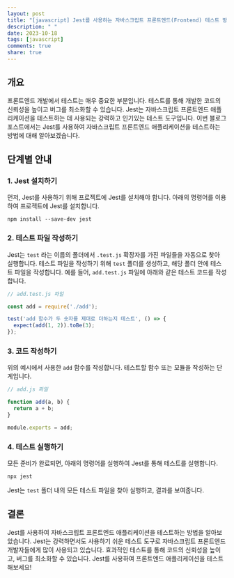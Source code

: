 ```yaml
---
layout: post
title: "[javascript] Jest를 사용하는 자바스크립트 프론트엔드(Frontend) 테스트 방법"
description: " "
date: 2023-10-18
tags: [javascript]
comments: true
share: true
---
```


## 개요

프론트엔드 개발에서 테스트는 매우 중요한 부분입니다. 테스트를 통해 개발한 코드의 신뢰성을 높이고 버그를 최소화할 수 있습니다. Jest는 자바스크립트 프론트엔드 애플리케이션을 테스트하는 데 사용되는 강력하고 인기있는 테스트 도구입니다. 이번 블로그 포스트에서는 Jest를 사용하여 자바스크립트 프론트엔드 애플리케이션을 테스트하는 방법에 대해 알아보겠습니다.

## 단계별 안내

### 1. Jest 설치하기

먼저, Jest를 사용하기 위해 프로젝트에 Jest를 설치해야 합니다. 아래의 명령어를 이용하여 프로젝트에 Jest를 설치합니다.

```shell
npm install --save-dev jest
```

### 2. 테스트 파일 작성하기

Jest는 `test` 라는 이름의 폴더에서 `.test.js` 확장자를 가진 파일들을 자동으로 찾아 실행합니다. 테스트 파일을 작성하기 위해 `test` 폴더를 생성하고, 해당 폴더 안에 테스트 파일을 작성합니다. 예를 들어, `add.test.js` 파일에 아래와 같은 테스트 코드를 작성합니다.

```javascript
// add.test.js 파일

const add = require('./add');

test('add 함수가 두 숫자를 제대로 더하는지 테스트', () => {
  expect(add(1, 2)).toBe(3);
});
```

### 3. 코드 작성하기

위의 예시에서 사용한 `add` 함수를 작성합니다. 테스트할 함수 또는 모듈을 작성하는 단계입니다.

```javascript
// add.js 파일

function add(a, b) {
  return a + b;
}

module.exports = add;
```

### 4. 테스트 실행하기

모든 준비가 완료되면, 아래의 명령어를 실행하여 Jest를 통해 테스트를 실행합니다.

```shell
npx jest
```

Jest는 `test` 폴더 내의 모든 테스트 파일을 찾아 실행하고, 결과를 보여줍니다.

## 결론

Jest를 사용하여 자바스크립트 프론트엔드 애플리케이션을 테스트하는 방법을 알아보았습니다. Jest는 강력하면서도 사용하기 쉬운 테스트 도구로 자바스크립트 프론트엔드 개발자들에게 많이 사용되고 있습니다. 효과적인 테스트를 통해 코드의 신뢰성을 높이고, 버그를 최소화할 수 있습니다. Jest를 사용하여 프론트엔드 애플리케이션을 테스트해보세요!
